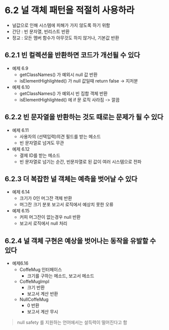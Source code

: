 # 6.2 널 객체 패턴을 적절히 사용하라
* 널값으로 인해 시스템에 피해가 가지 않도록 하기 위함
* 간단 : 빈 문자열, 빈리스트 반환
* 정교 : 모든 멤버 함수가 아무것도 하지 않거나, 기본값 반환

## 6.2.1 빈 컬렉션을 반환하면 코드가 개선될 수 있다
* 예제 6.9
	* getClassNames() 가 예외시 null 값 반환
	* isElementHighlighted() 가 null 값일때 return false -> 지저분
* 예제 6.10
	* getClassNames() 가 예외시 빈 집합 객체 반환
	* isElementHighlighted() 에 if 문 로직 사라짐 -> 깔끔

## 6.2.2 빈 문자열을 반환하는 것도 때로는 문제가 될 수 있다
* 예제 6.11
	* 사용자의 (선택입력)의견 필드를 받는 메소드
	* 빈 문자열로 넘겨도 무관
* 예제 6.12
	* 결제 ID를 받는 메소드
	* 빈 문자열로 넘기는 순간, 빈문자열로 된 값이 여러 시스템으로 전파

## 6.2.3 더 복잡한 널 객체는 예측을 벗어날 수 있다
* 예제 6.14
	* 크기가 0인 머그잔 객체 반환
	* 머그잔 크기 분포 보고서 로직에서 예상치 못한 오류
* 예제 6.15
	* 커피 머그잔이 없는경우 null 반환
	* 보고서 로직에서 null 처리

## 6.2.4 널 객체 구현은 예상을 벗어나는 동작을 유발할 수 있다
* 예제6.16
	* CoffeMug 인터페이스
		* 크기를 구하는 메소드, 보고서 메소드
	* CoffeMugImpl
		* 크기 반환
		* 보고서 계산 반환
	* NullCoffeMug
		* 0 반환
		* 보고서 계산 무시

> null safety 를 지원하는 언어에서는 설득력이 떨어진다고 함
